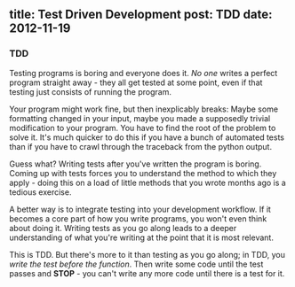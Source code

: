 title: Test Driven Development
post: TDD
date: 2012-11-19
---

### TDD ###

Testing programs is boring and everyone does it. *No one* writes a
perfect program straight away - they all get tested at some point,
even if that testing just consists of running the program.

Your program might work fine, but then inexplicably breaks: Maybe
some formatting changed in your input, maybe you made a supposedly
trivial modification to your program. You have to find the root of
the problem to solve it. It's much quicker to do this if you have a
bunch of automated tests than if you have to crawl through the
traceback from the python output.

Guess what? Writing tests after you've written the program is
boring. Coming up with tests forces you to understand the method to
which they apply - doing this on a load of little methods that you
wrote months ago is a tedious exercise.

A better way is to integrate testing into your development workflow.
If it becomes a core part of how you write programs, you won't even
think about doing it. Writing tests as you go along leads to a
deeper understanding of what you're writing at the point that it is
most relevant.

This is TDD. But there's more to it than testing as you go along;
in TDD, you *write the test before the function*. Then write some
code until the test passes and **STOP** - you can't write any more
code until there is a test for it.

